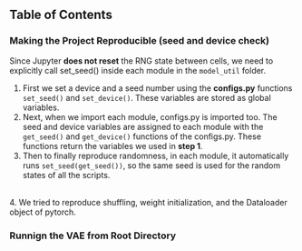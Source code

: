## Table of Contents


### Making the Project Reproducible (seed and device check)
Since Jupyter **does not reset** the RNG state between cells, we need to explicitly call set_seed() inside each module in the `model_util` folder.<br>
1. First we set a device and a seed number using the **configs.py** functions `set_seed()` and `set_device()`. These variables are stored as global variables. <br>
2. Next, when we import each module, configs.py is imported too. The seed and device variables are assigned to each module with the `get_seed()` and `get_device()` functions of the configs.py. These functions return the variables we used in **step 1**. <br>
3. Then to finally reproduce randomness, in each module, it automatically runs `set_seed(get_seed())`, so the same seed is used for the random states of all the scripts. 
<br>
4. We tried to reproduce shuffling, weight initialization, and the Dataloader object of pytorch. 

### Runnign the VAE from Root Directory 